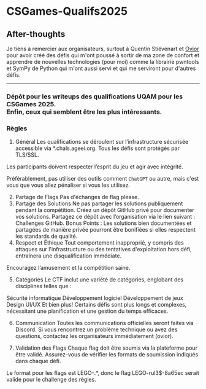 # CSGames-Qualifs2025

## After-thoughts
Je tiens à remercier aux organisateurs, surtout à Quentin Stiévenart et [Ovior](https://github.com/dgagn/) pour avoir créé des défis qui m'ont poussé à sortir de ma zone de confort et apprendre de nouvelles technologies (pour moi) comme la librairie pwntools et SymPy de Python qui m'ont aussi servi et qui me serviront pour d'autres défis.
***
### Dépôt pour les writeups des qualifications UQAM pour les CSGames 2025.</br> Enfin, ceux qui semblent être les plus intéressants. </br>
### Règles
1. Général
Les qualifications se déroulent sur l’infrastructure sécurisée accessible via *.chals.ageei.org. Tous les défis sont protégés par TLS/SSL.

Les participants doivent respecter l’esprit du jeu et agir avec intégrité.

Préférablement, pas utiliser des outils comment `ChatGPT` ou autre, mais c'est vous que vous allez pénaliser si vous les utilisez.

2. Partage de Flags
Pas d'échanges de flag please.
3. Partage des Solutions
Ne pas partager les solutions publiquement pendant la compétition.
Créez un dépôt GitHub privé pour documenter vos solutions. Partagez ce dépôt avec l’organisation via le lien suivant : Challenges GitHub.
Bonus Points : Les solutions bien documentées et partagées de manière privée pourront être bonifiées si elles respectent les standards de qualité.
4. Respect et Éthique
Tout comportement inapproprié, y compris des attaques sur l'infrastructure ou des tentatives d'exploitation hors défi, entraînera une disqualification immédiate.

Encouragez l’amusement et la compétition saine.

5. Catégories
Le CTF inclut une variété de catégories, englobant des disciplines telles que :

Sécurité informatique
Développement logiciel
Développement de jeux
Design UI/UX
Et bien plus!
Certains défis sont plus longs et complexes, nécessitant une planification et une gestion du temps efficaces.

6. Communication
Toutes les communications officielles seront faites via Discord. Si vous rencontrez un problème technique ou avez des questions, contactez les organisateurs immédiatement (ovior).

7. Validation des Flags
Chaque flag doit être soumis via la plateforme pour être validé. Assurez-vous de vérifier les formats de soumission indiqués dans chaque défi.

Le format pour les flags est LEGO-.*, donc le flag LEGO-rul3$-8a65ec serait valide pour le challenge des règles.
